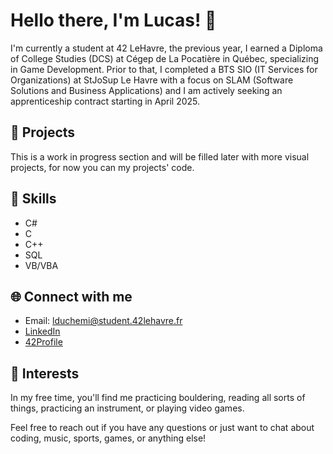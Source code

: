 # Hello there, I'm Lucas! 👋

I'm currently a student at 42 LeHavre, the previous year, I earned a Diploma of College Studies (DCS) at Cégep de La Pocatière in Québec, specializing in Game Development. Prior to that, I completed a BTS SIO (IT Services for Organizations) at StJoSup Le Havre with a focus on SLAM (Software Solutions and Business Applications) and I am actively seeking an apprenticeship contract starting in April 2025.

## 🚀 Projects

This is a work in progress section and will be filled later with more visual projects, for now you can my projects' code.


## 🔧 Skills

- C#
- C
- C++
- SQL
- VB/VBA

## 🌐 Connect with me

- Email: lduchemi@student.42lehavre.fr
- [LinkedIn](https://www.linkedin.com/in/lucas-duchemin-331034339/)
- [42Profile](https://profile.intra.42.fr/users/lduchemi) 

## 👾 Interests

In my free time, you'll find me practicing bouldering, reading all sorts of things, practicing an instrument, or playing video games.

Feel free to reach out if you have any questions or just want to chat about coding, music, sports, games, or anything else!
